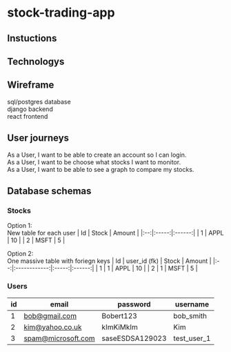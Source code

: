 # stock-trading-app
## Instuctions


## Technologys


## Wireframe
sql/postgres database  
django backend  
react frontend  
## User journeys
As a User, I want to be able to create an account so I can login.  
As a User, I want to be choose what stocks I want to monitor.  
As a User, I want to be able to see a graph to compare my stocks.
## Database schemas
### Stocks
Option 1:  
New table for each user
| Id | Stock | Amount |
|:--:|:-----:|:------:|
|  1 |  APPL |   10   |
|  2 |  MSFT |    5   |  

Option 2:  
One massive table with foriegn keys
| Id | user_id (fk) | Stock | Amount |
|:--:|:------------:|:-----:|:------:|
|  1 |       1      |  APPL |   10   |
|  2 |       1      |  MSFT |    5   |

### Users
| id | email              | password        | username    |
|----|--------------------|-----------------|-------------|
| 1  | bob@gmail.com      | Bobert123       | bob_smith   |   
| 2  | kim@yahoo.co.uk    | kImKiMkIm       | Kim         |   
| 3  | spam@microsoft.com | saseESDSA129023 | test_user_1 |
